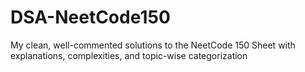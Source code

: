 # DSA-NeetCode150
My clean, well-commented solutions to the NeetCode 150 Sheet with explanations, complexities, and topic-wise categorization

